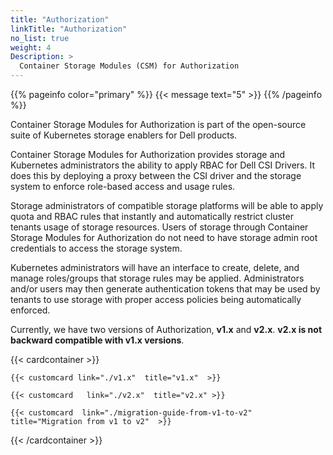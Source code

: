 ```yaml
---
title: "Authorization"
linkTitle: "Authorization"
no_list: true 
weight: 4
Description: >
  Container Storage Modules (CSM) for Authorization
---
```


{{% pageinfo color="primary" %}}
{{< message text="5" >}} 
{{% /pageinfo %}}

Container Storage Modules for Authorization is part of the open-source suite of Kubernetes storage enablers for Dell products.

Container Storage Modules for Authorization provides storage and Kubernetes administrators the ability to apply RBAC for Dell CSI Drivers. It does this by deploying a proxy between the CSI driver and the storage system to enforce role-based access and usage rules.

Storage administrators of compatible storage platforms will be able to apply quota and RBAC rules that instantly and automatically restrict cluster tenants usage of storage resources. Users of storage through Container Storage Modules for Authorization do not need to have storage admin root credentials to access the storage system.

Kubernetes administrators will have an interface to create, delete, and manage roles/groups that storage rules may be applied. Administrators and/or users may then generate authentication tokens that may be used by tenants to use storage with proper access policies being automatically enforced.

Currently, we have two versions of Authorization, **v1.x** and **v2.x**. **v2.x is not backward compatible with v1.x versions**.


{{< cardcontainer >}} 

    {{< customcard link="./v1.x"  title="v1.x"  >}} 

    {{< customcard   link="./v2.x"  title="v2.x" >}} 

    {{< customcard  link="./migration-guide-from-v1-to-v2"  title="Migration from v1 to v2"  >}} 

{{< /cardcontainer >}}